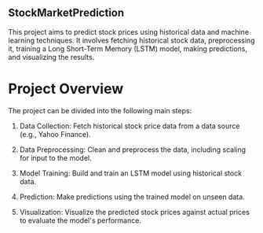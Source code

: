 ## StockMarketPrediction
This project aims to predict stock prices using historical data and machine learning techniques. It involves fetching historical stock data, preprocessing it, training a Long Short-Term Memory (LSTM) model, making predictions, and visualizing the results.

# Project Overview
The project can be divided into the following main steps:

1. Data Collection: Fetch historical stock price data from a data source (e.g., Yahoo Finance).

2. Data Preprocessing: Clean and preprocess the data, including scaling for input to the model.

3. Model Training: Build and train an LSTM model using historical stock data.

4. Prediction: Make predictions using the trained model on unseen data.

5. Visualization: Visualize the predicted stock prices against actual prices to evaluate the model's performance.
